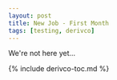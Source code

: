 ```yaml
---
layout: post
title: New Job - First Month
tags: [testing, derivco]
---
```


We're not here yet...

{% include derivco-toc.md %}